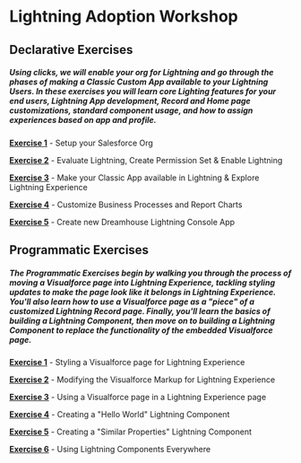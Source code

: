 # Lightning Adoption Workshop

## Declarative Exercises

##### Using clicks, we will enable your org for Lightning and go through the phases of making a Classic Custom App available to your Lightning Users. In these exercises you will learn core Lighting features for your end users, Lightning App development, Record and Home page customizations, standard component usage, and how to assign experiences based on app and profile.

**[Exercise 1](https://github.com/garazi/LightningAdoptionWorkshop/blob/master/docs/Exercise_d1.md)** - Setup your Salesforce Org

**[Exercise 2](https://github.com/garazi/LightningAdoptionWorkshop/blob/master/docs/Exercise_d2.md)** - Evaluate Lightning, Create Permission Set & Enable Lightning

**[Exercise 3](https://github.com/garazi/LightningAdoptionWorkshop/blob/master/docs/Exercise_d3.md)** - Make your Classic App available in Lightning & Explore Lightning Experience

**[Exercise 4](https://github.com/garazi/LightningAdoptionWorkshop/blob/master/docs/Exercise_d4.md)** - Customize Business Processes and Report Charts

**[Exercise 5](https://github.com/garazi/LightningAdoptionWorkshop/blob/master/docs/Exercise_d5.md)** - Create new Dreamhouse Lightning Console App

## Programmatic Exercises

##### The Programmatic Exercises begin by walking you through the process of moving a Visualforce page into Lightning Experience, tackling styling updates to make the page look like it belongs in Lightning Experience. You'll also learn how to use a Visualforce page as a "piece" of a customized Lightning Record page. Finally, you'll learn the basics of building a Lightning Component, then move on to building a Lightning Component to replace the functionality of the embedded Visualforce page.

**[Exercise 1](https://github.com/garazi/LightningAdoptionWorkshop/blob/master/docs/Exercise_1.md)** - Styling a Visualforce page for Lightning Experience

**[Exercise 2](https://github.com/garazi/LightningAdoptionWorkshop/blob/master/docs/Exercise_2.md)** - Modifying the Visualforce Markup for Lightning Experience

**[Exercise 3](https://github.com/garazi/LightningAdoptionWorkshop/blob/master/docs/Exercise_3.md)** - Using a Visualforce page in a Lightning Experience page

**[Exercise 4](https://github.com/garazi/LightningAdoptionWorkshop/blob/master/docs/Exercise_4.md)** - Creating a "Hello World" Lightning Component

**[Exercise 5](https://github.com/garazi/LightningAdoptionWorkshop/blob/master/docs/Exercise_5.md)** - Creating a "Similar Properties" Lightning Component

**[Exercise 6](https://github.com/garazi/LightningAdoptionWorkshop/blob/master/docs/Exercise_6.md)** - Using Lightning Components Everywhere

